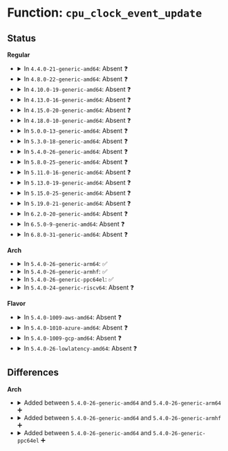 # Function: <code>cpu_clock_event_update</code>

## Status
<b>Regular</b>
<ul>
<li>
<details>
<summary>In <code>4.4.0-21-generic-amd64</code>: Absent ❓</summary>

```json
{
  "name": "cpu_clock_event_update",
  "collision_type": "Unique Static",
  "inline_type": "Full",
  "funcs": [
    {
      "addr": 18446744071580387288,
      "name": "cpu_clock_event_update",
      "external": false,
      "loc": "kernel/events/core.c:7251",
      "file": "kernel/events/core.c",
      "inline": "not declared, inlined",
      "caller_inline": [
        "kernel/events/core.c:cpu_clock_event_read",
        "kernel/events/core.c:cpu_clock_event_stop"
      ],
      "caller_func": []
    }
  ],
  "symbols": []
}
```
</details>
</li>
<li>
<details>
<summary>In <code>4.8.0-22-generic-amd64</code>: Absent ❓</summary>

```json
{
  "name": "cpu_clock_event_update",
  "collision_type": "Unique Static",
  "inline_type": "Full",
  "funcs": [
    {
      "addr": 18446744071580453944,
      "name": "cpu_clock_event_update",
      "external": false,
      "loc": "kernel/events/core.c:8243",
      "file": "kernel/events/core.c",
      "inline": "not declared, inlined",
      "caller_inline": [
        "kernel/events/core.c:cpu_clock_event_read",
        "kernel/events/core.c:cpu_clock_event_stop"
      ],
      "caller_func": []
    }
  ],
  "symbols": []
}
```
</details>
</li>
<li>
<details>
<summary>In <code>4.10.0-19-generic-amd64</code>: Absent ❓</summary>

```json
{
  "name": "cpu_clock_event_update",
  "collision_type": "Unique Static",
  "inline_type": "Full",
  "funcs": [
    {
      "addr": 18446744071580516376,
      "name": "cpu_clock_event_update",
      "external": false,
      "loc": "kernel/events/core.c:8432",
      "file": "kernel/events/core.c",
      "inline": "not declared, inlined",
      "caller_inline": [
        "kernel/events/core.c:cpu_clock_event_read",
        "kernel/events/core.c:cpu_clock_event_stop"
      ],
      "caller_func": []
    }
  ],
  "symbols": []
}
```
</details>
</li>
<li>
<details>
<summary>In <code>4.13.0-16-generic-amd64</code>: Absent ❓</summary>

```json
{
  "name": "cpu_clock_event_update",
  "collision_type": "Unique Static",
  "inline_type": "Full",
  "funcs": [
    {
      "addr": 18446744071580547912,
      "name": "cpu_clock_event_update",
      "external": false,
      "loc": "kernel/events/core.c:8670",
      "file": "kernel/events/core.c",
      "inline": "not declared, inlined",
      "caller_inline": [
        "kernel/events/core.c:cpu_clock_event_read",
        "kernel/events/core.c:cpu_clock_event_stop"
      ],
      "caller_func": []
    }
  ],
  "symbols": []
}
```
</details>
</li>
<li>
<details>
<summary>In <code>4.15.0-20-generic-amd64</code>: Absent ❓</summary>

```json
{
  "name": "cpu_clock_event_update",
  "collision_type": "Unique Static",
  "inline_type": "Full",
  "funcs": [
    {
      "addr": 18446744071580628280,
      "name": "cpu_clock_event_update",
      "external": false,
      "loc": "kernel/events/core.c:8678",
      "file": "kernel/events/core.c",
      "inline": "not declared, inlined",
      "caller_inline": [
        "kernel/events/core.c:cpu_clock_event_read",
        "kernel/events/core.c:cpu_clock_event_stop"
      ],
      "caller_func": []
    }
  ],
  "symbols": []
}
```
</details>
</li>
<li>
<details>
<summary>In <code>4.18.0-10-generic-amd64</code>: Absent ❓</summary>

```json
{
  "name": "cpu_clock_event_update",
  "collision_type": "Unique Static",
  "inline_type": "Full",
  "funcs": [
    {
      "addr": 18446744071580757152,
      "name": "cpu_clock_event_update",
      "external": false,
      "loc": "kernel/events/core.c:9200",
      "file": "kernel/events/core.c",
      "inline": "not declared, inlined",
      "caller_inline": [
        "kernel/events/core.c:cpu_clock_event_read",
        "kernel/events/core.c:cpu_clock_event_stop"
      ],
      "caller_func": []
    }
  ],
  "symbols": []
}
```
</details>
</li>
<li>
<details>
<summary>In <code>5.0.0-13-generic-amd64</code>: Absent ❓</summary>

```json
{
  "name": "cpu_clock_event_update",
  "collision_type": "Unique Static",
  "inline_type": "Full",
  "funcs": [
    {
      "addr": 18446744071580823472,
      "name": "cpu_clock_event_update",
      "external": false,
      "loc": "kernel/events/core.c:9240",
      "file": "kernel/events/core.c",
      "inline": "not declared, inlined",
      "caller_inline": [
        "kernel/events/core.c:cpu_clock_event_read",
        "kernel/events/core.c:cpu_clock_event_stop"
      ],
      "caller_func": []
    }
  ],
  "symbols": []
}
```
</details>
</li>
<li>
<details>
<summary>In <code>5.3.0-18-generic-amd64</code>: Absent ❓</summary>

```json
{
  "name": "cpu_clock_event_update",
  "collision_type": "Unique Static",
  "inline_type": "Full",
  "funcs": [
    {
      "addr": 18446744071580918144,
      "name": "cpu_clock_event_update",
      "external": false,
      "loc": "kernel/events/core.c:9543",
      "file": "kernel/events/core.c",
      "inline": "not declared, inlined",
      "caller_inline": [
        "kernel/events/core.c:cpu_clock_event_read",
        "kernel/events/core.c:cpu_clock_event_stop"
      ],
      "caller_func": []
    }
  ],
  "symbols": []
}
```
</details>
</li>
<li>
<details>
<summary>In <code>5.4.0-26-generic-amd64</code>: Absent ❓</summary>

```json
{
  "name": "cpu_clock_event_update",
  "collision_type": "Unique Static",
  "inline_type": "Full",
  "funcs": [
    {
      "addr": 18446744071580971600,
      "name": "cpu_clock_event_update",
      "external": false,
      "loc": "kernel/events/core.c:9659",
      "file": "kernel/events/core.c",
      "inline": "not declared, inlined",
      "caller_inline": [
        "kernel/events/core.c:cpu_clock_event_read",
        "kernel/events/core.c:cpu_clock_event_stop"
      ],
      "caller_func": []
    }
  ],
  "symbols": []
}
```
</details>
</li>
<li>
<details>
<summary>In <code>5.8.0-25-generic-amd64</code>: Absent ❓</summary>

```json
{
  "name": "cpu_clock_event_update",
  "collision_type": "Unique Static",
  "inline_type": "Full",
  "funcs": [
    {
      "addr": 18446744071581147760,
      "name": "cpu_clock_event_update",
      "external": false,
      "loc": "kernel/events/core.c:10207",
      "file": "kernel/events/core.c",
      "inline": "not declared, inlined",
      "caller_inline": [
        "kernel/events/core.c:cpu_clock_event_read",
        "kernel/events/core.c:cpu_clock_event_del"
      ],
      "caller_func": []
    }
  ],
  "symbols": []
}
```
</details>
</li>
<li>
<details>
<summary>In <code>5.11.0-16-generic-amd64</code>: Absent ❓</summary>

```json
{
  "name": "cpu_clock_event_update",
  "collision_type": "Unique Static",
  "inline_type": "Full",
  "funcs": [
    {
      "addr": 18446744071581187400,
      "name": "cpu_clock_event_update",
      "external": false,
      "loc": "kernel/events/core.c:10489",
      "file": "kernel/events/core.c",
      "inline": "not declared, inlined",
      "caller_inline": [
        "kernel/events/core.c:cpu_clock_event_read",
        "kernel/events/core.c:cpu_clock_event_del"
      ],
      "caller_func": []
    }
  ],
  "symbols": []
}
```
</details>
</li>
<li>
<details>
<summary>In <code>5.13.0-19-generic-amd64</code>: Absent ❓</summary>

```json
{
  "name": "cpu_clock_event_update",
  "collision_type": "Unique Static",
  "inline_type": "Full",
  "funcs": [
    {
      "addr": 18446744071581205288,
      "name": "cpu_clock_event_update",
      "external": false,
      "loc": "kernel/events/core.c:10619",
      "file": "kernel/events/core.c",
      "inline": "not declared, inlined",
      "caller_inline": [
        "kernel/events/core.c:cpu_clock_event_read",
        "kernel/events/core.c:cpu_clock_event_del"
      ],
      "caller_func": []
    }
  ],
  "symbols": []
}
```
</details>
</li>
<li>
<details>
<summary>In <code>5.15.0-25-generic-amd64</code>: Absent ❓</summary>

```json
{
  "name": "cpu_clock_event_update",
  "collision_type": "Unique Static",
  "inline_type": "Full",
  "funcs": [
    {
      "addr": 18446744071581445368,
      "name": "cpu_clock_event_update",
      "external": false,
      "loc": "kernel/events/core.c:10731",
      "file": "kernel/events/core.c",
      "inline": "not declared, inlined",
      "caller_inline": [
        "kernel/events/core.c:cpu_clock_event_read",
        "kernel/events/core.c:cpu_clock_event_del"
      ],
      "caller_func": []
    }
  ],
  "symbols": []
}
```
</details>
</li>
<li>
<details>
<summary>In <code>5.19.0-21-generic-amd64</code>: Absent ❓</summary>

```json
{
  "name": "cpu_clock_event_update",
  "collision_type": "Unique Static",
  "inline_type": "Full",
  "funcs": [
    {
      "addr": 18446744071581787917,
      "name": "cpu_clock_event_update",
      "external": false,
      "loc": "kernel/events/core.c:10667",
      "file": "kernel/events/core.c",
      "inline": "not declared, inlined",
      "caller_inline": [
        "kernel/events/core.c:cpu_clock_event_read",
        "kernel/events/core.c:cpu_clock_event_del"
      ],
      "caller_func": []
    }
  ],
  "symbols": []
}
```
</details>
</li>
<li>
<details>
<summary>In <code>6.2.0-20-generic-amd64</code>: Absent ❓</summary>

```json
{
  "name": "cpu_clock_event_update",
  "collision_type": "Unique Static",
  "inline_type": "Full",
  "funcs": [
    {
      "addr": 18446744071582215021,
      "name": "cpu_clock_event_update",
      "external": false,
      "loc": "kernel/events/core.c:11033",
      "file": "kernel/events/core.c",
      "inline": "not declared, inlined",
      "caller_inline": [
        "kernel/events/core.c:cpu_clock_event_read",
        "kernel/events/core.c:cpu_clock_event_del"
      ],
      "caller_func": []
    }
  ],
  "symbols": []
}
```
</details>
</li>
<li>
<details>
<summary>In <code>6.5.0-9-generic-amd64</code>: Absent ❓</summary>

```json
{
  "name": "cpu_clock_event_update",
  "collision_type": "Unique Static",
  "inline_type": "Full",
  "funcs": [
    {
      "addr": 18446744071582414349,
      "name": "cpu_clock_event_update",
      "external": false,
      "loc": "kernel/events/core.c:11073",
      "file": "kernel/events/core.c",
      "inline": "not declared, inlined",
      "caller_inline": [
        "kernel/events/core.c:cpu_clock_event_read",
        "kernel/events/core.c:cpu_clock_event_del"
      ],
      "caller_func": []
    }
  ],
  "symbols": []
}
```
</details>
</li>
<li>
<details>
<summary>In <code>6.8.0-31-generic-amd64</code>: Absent ❓</summary>

```json
{
  "name": "cpu_clock_event_update",
  "collision_type": "Unique Static",
  "inline_type": "Full",
  "funcs": [
    {
      "addr": 18446744071582582653,
      "name": "cpu_clock_event_update",
      "external": false,
      "loc": "kernel/events/core.c:11143",
      "file": "kernel/events/core.c",
      "inline": "not declared, inlined",
      "caller_inline": [
        "kernel/events/core.c:cpu_clock_event_read",
        "kernel/events/core.c:cpu_clock_event_del"
      ],
      "caller_func": []
    }
  ],
  "symbols": []
}
```
</details>
</li>
</ul>
<b>Arch</b>
<ul>
<li>
<details>
<summary>In <code>5.4.0-26-generic-arm64</code>: ✅</summary>

```c
void cpu_clock_event_update(struct perf_event * event)
```

```json
{
  "name": "cpu_clock_event_update",
  "collision_type": "Unique Static",
  "inline_type": "No",
  "funcs": [
    {
      "addr": 18446603336492335216,
      "name": "cpu_clock_event_update",
      "external": false,
      "loc": "kernel/events/core.c:9659",
      "file": "kernel/events/core.c",
      "inline": "seen, unknown",
      "caller_inline": [],
      "caller_func": [
        "kernel/events/core.c:cpu_clock_event_read"
      ]
    }
  ],
  "symbols": [
    {
      "addr": 18446603336492335216,
      "name": "cpu_clock_event_update",
      "section": ".text",
      "bind": "STB_LOCAL",
      "size": 96
    }
  ]
}
```
</details>
</li>
<li>
<details>
<summary>In <code>5.4.0-26-generic-armhf</code>: ✅</summary>

```c
void cpu_clock_event_update(struct perf_event * event)
```

```json
{
  "name": "cpu_clock_event_update",
  "collision_type": "Unique Static",
  "inline_type": "No",
  "funcs": [
    {
      "addr": 3226207608,
      "name": "cpu_clock_event_update",
      "external": false,
      "loc": "kernel/events/core.c:9659",
      "file": "kernel/events/core.c",
      "inline": "seen, unknown",
      "caller_inline": [],
      "caller_func": [
        "kernel/events/core.c:cpu_clock_event_read"
      ]
    }
  ],
  "symbols": [
    {
      "addr": 3226207608,
      "name": "cpu_clock_event_update",
      "section": ".text",
      "bind": "STB_LOCAL",
      "size": 104
    }
  ]
}
```
</details>
</li>
<li>
<details>
<summary>In <code>5.4.0-26-generic-ppc64el</code>: ✅</summary>

```c
void cpu_clock_event_update(struct perf_event * event)
```

```json
{
  "name": "cpu_clock_event_update",
  "collision_type": "Unique Static",
  "inline_type": "No",
  "funcs": [
    {
      "addr": 13835058055285564992,
      "name": "cpu_clock_event_update",
      "external": false,
      "loc": "kernel/events/core.c:9659",
      "file": "kernel/events/core.c",
      "inline": "seen, unknown",
      "caller_inline": [],
      "caller_func": [
        "kernel/events/core.c:cpu_clock_event_read",
        "kernel/events/core.c:cpu_clock_event_del",
        "kernel/events/core.c:cpu_clock_event_del"
      ]
    }
  ],
  "symbols": [
    {
      "addr": 13835058055285564992,
      "name": "cpu_clock_event_update",
      "section": ".text",
      "bind": "STB_LOCAL",
      "size": 152
    }
  ]
}
```
</details>
</li>
<li>
<details>
<summary>In <code>5.4.0-24-generic-riscv64</code>: Absent ❓</summary>

```json
{
  "name": "cpu_clock_event_update",
  "collision_type": "Unique Static",
  "inline_type": "Full",
  "funcs": [
    {
      "addr": 18446743936272447422,
      "name": "cpu_clock_event_update",
      "external": false,
      "loc": "kernel/events/core.c:9659",
      "file": "kernel/events/core.c",
      "inline": "not declared, inlined",
      "caller_inline": [
        "kernel/events/core.c:cpu_clock_event_read",
        "kernel/events/core.c:cpu_clock_event_stop"
      ],
      "caller_func": []
    }
  ],
  "symbols": []
}
```
</details>
</li>
</ul>
<b>Flavor</b>
<ul>
<li>
<details>
<summary>In <code>5.4.0-1009-aws-amd64</code>: Absent ❓</summary>

```json
{
  "name": "cpu_clock_event_update",
  "collision_type": "Unique Static",
  "inline_type": "Full",
  "funcs": [
    {
      "addr": 18446744071580940400,
      "name": "cpu_clock_event_update",
      "external": false,
      "loc": "kernel/events/core.c:9659",
      "file": "kernel/events/core.c",
      "inline": "not declared, inlined",
      "caller_inline": [
        "kernel/events/core.c:cpu_clock_event_read",
        "kernel/events/core.c:cpu_clock_event_stop"
      ],
      "caller_func": []
    }
  ],
  "symbols": []
}
```
</details>
</li>
<li>
<details>
<summary>In <code>5.4.0-1010-azure-amd64</code>: Absent ❓</summary>

```json
{
  "name": "cpu_clock_event_update",
  "collision_type": "Unique Static",
  "inline_type": "Full",
  "funcs": [
    {
      "addr": 18446744071580886464,
      "name": "cpu_clock_event_update",
      "external": false,
      "loc": "kernel/events/core.c:9659",
      "file": "kernel/events/core.c",
      "inline": "not declared, inlined",
      "caller_inline": [
        "kernel/events/core.c:cpu_clock_event_read",
        "kernel/events/core.c:cpu_clock_event_stop"
      ],
      "caller_func": []
    }
  ],
  "symbols": []
}
```
</details>
</li>
<li>
<details>
<summary>In <code>5.4.0-1009-gcp-amd64</code>: Absent ❓</summary>

```json
{
  "name": "cpu_clock_event_update",
  "collision_type": "Unique Static",
  "inline_type": "Full",
  "funcs": [
    {
      "addr": 18446744071580931648,
      "name": "cpu_clock_event_update",
      "external": false,
      "loc": "kernel/events/core.c:9659",
      "file": "kernel/events/core.c",
      "inline": "not declared, inlined",
      "caller_inline": [
        "kernel/events/core.c:cpu_clock_event_read",
        "kernel/events/core.c:cpu_clock_event_stop"
      ],
      "caller_func": []
    }
  ],
  "symbols": []
}
```
</details>
</li>
<li>
<details>
<summary>In <code>5.4.0-26-lowlatency-amd64</code>: Absent ❓</summary>

```json
{
  "name": "cpu_clock_event_update",
  "collision_type": "Unique Static",
  "inline_type": "Full",
  "funcs": [
    {
      "addr": 18446744071580992416,
      "name": "cpu_clock_event_update",
      "external": false,
      "loc": "kernel/events/core.c:9659",
      "file": "kernel/events/core.c",
      "inline": "not declared, inlined",
      "caller_inline": [
        "kernel/events/core.c:cpu_clock_event_read",
        "kernel/events/core.c:cpu_clock_event_stop"
      ],
      "caller_func": []
    }
  ],
  "symbols": []
}
```
</details>
</li>
</ul>

## Differences
<b>Arch</b>
<ul>
<li>
<details>
<summary>Added between <code>5.4.0-26-generic-amd64</code> and <code>5.4.0-26-generic-arm64</code> ➕</summary>

```c
void cpu_clock_event_update(struct perf_event * event)
```
</details>
</li>
<li>
<details>
<summary>Added between <code>5.4.0-26-generic-amd64</code> and <code>5.4.0-26-generic-armhf</code> ➕</summary>

```c
void cpu_clock_event_update(struct perf_event * event)
```
</details>
</li>
<li>
<details>
<summary>Added between <code>5.4.0-26-generic-amd64</code> and <code>5.4.0-26-generic-ppc64el</code> ➕</summary>

```c
void cpu_clock_event_update(struct perf_event * event)
```
</details>
</li>
</ul>
